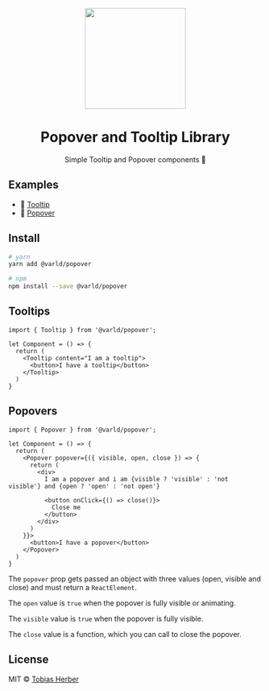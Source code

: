 <p align="center">
  <img src="https://i.imgur.com/F6V9i2q.png" width="200px">
</p>

<h1 align="center">
  Popover and Tooltip Library
</h1>

<p align="center">
  Simple Tooltip and Popover components 💖
</p>

## Examples

- 🚗 [Tooltip](https://codesandbox.io/s/varld-tooltip-cmzi0?file=/src/App.tsx)
- 🚚 [Popover](https://codesandbox.io/s/varld-popover-mq4yz?file=/src/App.tsx)

## Install

```bash
# yarn
yarn add @varld/popover

# npm
npm install --save @varld/popover 
```

## Tooltips

```tsx
import { Tooltip } from '@varld/popover';

let Component = () => {
  return (
    <Tooltip content="I am a tooltip">
      <button>I have a tooltip</button>
    </Tooltip>
  )
}
```

## Popovers

```tsx
import { Popover } from '@varld/popover';

let Component = () => {
  return (
    <Popover popover={({ visible, open, close }) => {
      return (
        <div>
          I am a popover and i am {visible ? 'visible' : 'not visible'} and {open ? 'open' : 'not open'}

          <button onClick={() => close()}>
            Close me
          </button>
        </div>
      )
    }}>
      <button>I have a popover</button>
    </Popover>
  )
}
```

The `popover` prop gets passed an object with three values (open, visible and close) and must return a `ReactElement`.

The `open` value is `true` when the popover is fully visible or animating.

The `visible` value is `true` when the popover is fully visible.

The `close` value is a function, which you can call to close the popover.

## License

MIT © [Tobias Herber](https://github.com/herber)
